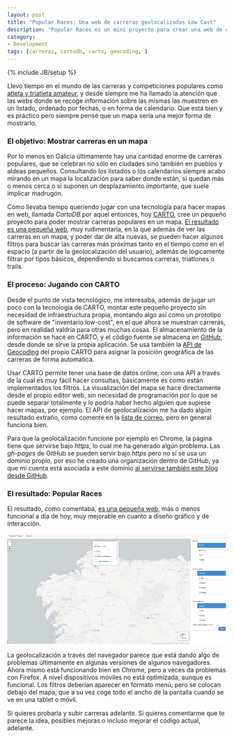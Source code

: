 ```yaml
---
layout: post
title: "Popular Races: Una web de carreras geolocalizadas Low Cost"
description: "Popular Races es un mini proyecto para crear una web de carreras populares que se visualizan en un mapa"
category: 
- Development
tags: [carreras, cartodb, carto, geocoding, ]
---
```

{% include JB/setup %}

Llevo tiempo en el mundo de las carreras y competiciones populares como [atleta y triatleta amateur](http://psanxiao.com/athlete), y desde siempre me ha llamado la atención que las webs donde se recoge información sobre las mismas las muestren en un listado, ordenado por fechas, o en forma de calendario. Que está bien y es práctico pero siempre pensé que un mapa sería una mejor forma de mostrarlo. 

### El objetivo: Mostrar carreras en un mapa
Por lo menos en Galicia últimamente hay una cantidad enorme de carreras populares, que se celebran no sólo en ciudades sino también en pueblos y aldeas pequeños. Consultando los listados o los calendarios siempre acabo mirando en un mapa la localización para saber donde están, si quedan más o menos cerca o si suponen un desplazamiento importante, que suele implicar madrugón.

Cómo llevaba tiempo queriendo jugar con una tecnología para hacer mapas en web, llamada *CartoDB* por aquel entonces, hoy [CARTO](http://carto.com), cree un pequeño proyecto para poder mostrar carreras populares en un mapa. [El resultado es una pequeña web](https://popular-races.github.io/popular-races), muy rudimentaria, en la que además de ver las carreras en un mapa, y poder dar de alta nuevas, se pueden hacer algunos filtros para buscar las carreras más próximas tanto en el tiempo como en el espacio (a partir de la ǵeolocalización del usuario), además de lógicamente filtrar por tipos básicos, dependiendo si buscamos carreras, triatlones o trails.

### El proceso: Jugando con CARTO
Desde el punto de vista tecnológico, me interesaba, además de jugar un poco con la tecnología de CARTO, montar este pequeño proyecto sin necesidad de infraestructura propia, montando algo así como un prototipo de software de "inventario low-cost", en el que ahora se muestran carreras, pero en realidad valdría para otras muchas cosas. El almacenamiento de la información se hace en CARTO, y el código fuente se almacena en [GitHub](https://github.com/psanxiao/popular-races), desde donde se sirve la propia aplicación. Se usa también la [API de Geocoding](https://carto.com/location-data-services/geocoding/) del propio CARTO para asignar la posición geográfica de las carreras de forma automática. 

Usar CARTO permite tener una base de datos online, con una API a través de la cual es muy fácil hacer consultas, básicamente es como están implementados los filtros. La visualización del mapa se hace directamente desde el propio editor web, sin necesidad de programación por lo que se puede separar totalmente y lo podría haber hecho alguien que supiese hacer mapas, por ejemplo. El API de geolocalización me ha dado algún resultado extraño, como comenté en la [lista de correo](https://groups.google.com/forum/#!topic/cartodb/K-Vwjo33NCQ), pero en general funciona bien. 

Para que la geolocalización funcione por ejemplo en Chrome, la página tiene que servirse bajo *https*, lo cual me ha generado algún problema. Las *gh-pages* de GitHub se pueden servir bajo *https* pero no si se usa un dominio propio, por eso he creado una organización dentro de GitHub, ya que mi cuenta está asociada a este dominio [al servirse también este blog desde GitHub](http://psanxiao.com/new-psanxiao-dot-com).

### El resultado: Popular Races
El resultado, como comentaba, [es una pequeña web](https://popular-races.github.io/popular-races), más o menos funcional a día de hoy, muy mejorable en cuanto a diseño gráfico y de interacción.

![popularraces](/assets/images/posts/popular-races.png)

La geolocalización a través del navegador parece que está dando algo de problemas últimamente en algunas versiones de algunos navegadores. Ahora mismo está funcionando bien en Chrome, pero a veces da problemas con Firefox. A nivel dispositivos móviles no está optimizada, aunque es funcional. Los filtros deberían aparecer en formato menú, pero se colocan debajo del mapa, que a su vez coge todo el ancho de la pantalla cuando se ve en una tablet o móvil.

Si quieres probarla y subir carreras adelante. Si quieres comentarme que te parece la idea, posibles mejoras o incluso mejorar el código actual, adelante.